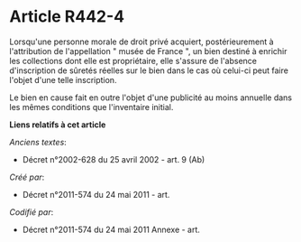 # Article R442-4

Lorsqu'une personne morale de droit privé acquiert, postérieurement à l'attribution de l'appellation " musée de France ", un
bien destiné à enrichir les collections dont elle est propriétaire, elle s'assure de l'absence d'inscription de sûretés
réelles sur le bien dans le cas où celui-ci peut faire l'objet d'une telle inscription.

Le bien en cause fait en outre l'objet d'une publicité au moins annuelle dans les mêmes conditions que l'inventaire initial.

**Liens relatifs à cet article**

_Anciens textes_:

  - Décret n°2002-628 du 25 avril 2002 - art. 9 (Ab)

_Créé par_:

  - Décret n°2011-574 du 24 mai 2011  - art.

_Codifié par_:

  - Décret n°2011-574 du 24 mai 2011 Annexe - art.

